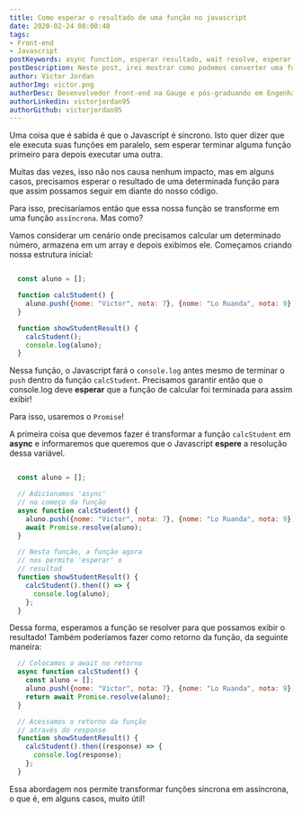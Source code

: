 ```yaml
---
title: Como esperar o resultado de uma função no javascript
date: 2020-02-24 08:00:48
tags:
- Front-end
- Javascript
postKeywords: async function, esperar resultado, wait resolve, esperar resolver js, javascript, assincrono, esperar retorno javascript, front-end
postDescription: Neste post, irei mostrar como podemos converter uma função normal em uma função assíncrona, de forma que o Javascript espere a função se resolver para dar continuidade no código.
author: Victor Jordan
authorImg: victor.png
authorDesc: Desenvolvedor front-end na Gauge e pós-graduando em Engenharia de Software pela PUC-MG e formado em Banco de Dados pela Fatec, apaixonado por usabilidade, performance e UX!
authorLinkedin: victorjordan95
authorGithub: victorjordan95
---
```


Uma coisa que é sabida é que o Javascript é síncrono. 
Isto quer dizer que ele executa suas funções em paralelo, sem esperar terminar alguma função primeiro para depois executar uma outra.

Muitas das vezes, isso não nos causa nenhum impacto, mas em alguns casos, precisamos esperar o resultado de uma determinada função para que assim possamos seguir em diante do nosso código. 

Para isso, precisaríamos então que essa nossa função se transforme em uma função `assíncrona`. Mas como?

<!-- more -->

Vamos considerar um cenário onde precisamos calcular um determinado número, armazena em um array e depois exibimos ele.
Começamos criando nossa estrutura inicial:

```javascript

  const aluno = [];

  function calcStudent() {
    aluno.push({nome: "Victor", nota: 7}, {nome: "Lo Ruanda", nota: 9});
  }

  function showStudentResult() {
    calcStudent();
    console.log(aluno);
  }

```

Nessa função, o Javascript fará o `console.log` antes mesmo de terminar o `push` dentro da função `calcStudent`.
Precisamos garantir então que o console.log deve **esperar** que a função de calcular foi terminada para assim exibir!

Para isso, usaremos o `Promise`!

A primeira coisa que devemos fazer é transformar a função `calcStudent` em **async** e informaremos que queremos que o Javascript **espere** a resolução dessa variável.

```javascript

  const aluno = [];

  // Adicionamos 'async'
  // no começo da função
  async function calcStudent() {
    aluno.push({nome: "Victor", nota: 7}, {nome: "Lo Ruanda", nota: 9});
    await Promise.resolve(aluno);
  }

  // Nesta função, a função agora 
  // nos permite 'esperar' o 
  // resultad
  function showStudentResult() {
    calcStudent().then(() => {
      console.log(aluno);
    };
  }
```

Dessa forma, esperamos a função se resolver para que possamos exibir o resultado!
Também poderíamos fazer como retorno da função, da seguinte maneira:

```javascript
  // Colocamos o await no retorno
  async function calcStudent() {
    const aluno = [];
    aluno.push({nome: "Victor", nota: 7}, {nome: "Lo Ruanda", nota: 9});
    return await Promise.resolve(aluno);
  }

  // Acessamos o retorno da função
  // através do response
  function showStudentResult() {
    calcStudent().then((response) => {
      console.log(response);
    };
  }
```

Essa abordagem nos permite transformar funções síncrona em assíncrona, o que é, em alguns casos, muito útil!